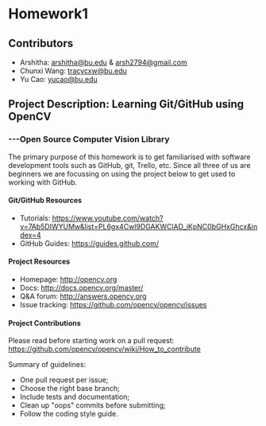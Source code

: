 # Homework1
## Contributors
* Arshitha: <arshitha@bu.edu> & <arsh2794@gmail.com>
* Chunxi Wang: <tracycxw@bu.edu>
* Yu Cao: <yucao@bu.edu>

## Project Description: Learning Git/GitHub using OpenCV 
### ---Open Source Computer Vision Library
The primary purpose of this homework is to get familiarised with software development tools such as GitHub, git, Trello, etc. 
Since all three of us are beginners we are focussing on using the project below to get used to working with GitHub.



#### Git/GitHub Resources
 * Tutorials: https://www.youtube.com/watch?v=7Ab5DIWYUMw&list=PL6gx4Cwl9DGAKWClAD_iKpNC0bGHxGhcx&index=4
 * GitHub Guides: https://guides.github.com/
 
#### Project Resources

* Homepage: <http://opencv.org>
* Docs: <http://docs.opencv.org/master/>
* Q&A forum: <http://answers.opencv.org>
* Issue tracking: <https://github.com/opencv/opencv/issues>

#### Project Contributions

Please read before starting work on a pull request: <https://github.com/opencv/opencv/wiki/How_to_contribute>

Summary of guidelines:

* One pull request per issue;
* Choose the right base branch;
* Include tests and documentation;
* Clean up "oops" commits before submitting;
* Follow the coding style guide.
